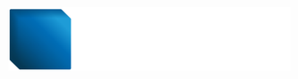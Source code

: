 <picture align="center">
  <source media="(prefers-color-scheme: dark)" srcset="/logo/marmela-blue-light.svg">
  <source media="(prefers-color-scheme: light)" srcset="/logo/marmela-blue-dark.svg">
  <img alt="marmela" src="/logo/marmela-blue-light.svg">
</picture>
